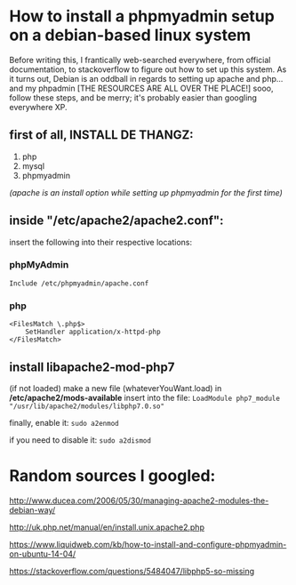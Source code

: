 # How to install a phpmyadmin setup on a debian-based linux system
Before writing this, I frantically web-searched everywhere, from official documentation,
to stackoverflow to figure out how to set up this system. As it turns out, Debian is an oddball in regards to setting up apache and php... and my phpadmin
[THE RESOURCES ARE ALL OVER THE PLACE!]
sooo, follow these steps, and be merry; it's probably easier than googling everywhere XP.

## first of all, INSTALL DE THANGZ:
1. php
1. mysql
1. phpmyadmin

*(apache is an install option while setting up phpmyadmin for the first time)*

## inside "/etc/apache2/apache2.conf":

insert the following into their respective locations:
### phpMyAdmin
`Include /etc/phpmyadmin/apache.conf`

### php
```
<FilesMatch \.php$>
    SetHandler application/x-httpd-php
</FilesMatch>
```
## install libapache2-mod-php7

(if not loaded) make a new file (whateverYouWant.load) in **/etc/apache2/mods-available**
insert into the file:
`LoadModule php7_module "/usr/lib/apache2/modules/libphp7.0.so"`


finally, enable it:
```sudo a2enmod```

if you need to disable it:
```sudo a2dismod```

# Random sources I googled:
http://www.ducea.com/2006/05/30/managing-apache2-modules-the-debian-way/

http://uk.php.net/manual/en/install.unix.apache2.php

https://www.liquidweb.com/kb/how-to-install-and-configure-phpmyadmin-on-ubuntu-14-04/

https://stackoverflow.com/questions/5484047/libphp5-so-missing

